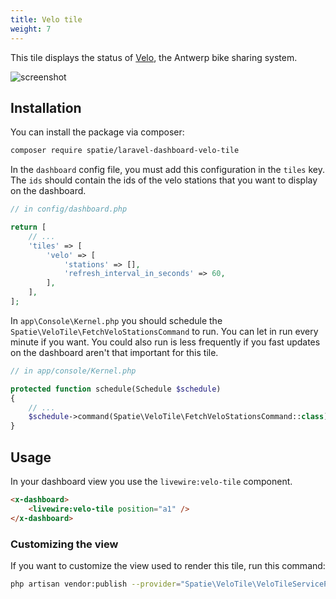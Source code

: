 ```yaml
---
title: Velo tile
weight: 7
---
```


This tile displays the status of [Velo](https://www.velo-antwerpen.be/en), the Antwerp bike sharing system.

![screenshot](https://spatie.be/docs/laravel-dashboard/v2/images/velo.png)

## Installation

You can install the package via composer:

```bash
composer require spatie/laravel-dashboard-velo-tile
```

In the `dashboard` config file, you must add this configuration in the `tiles` key. The `ids` should contain the ids of the velo stations that you want to display on the dashboard.

```php
// in config/dashboard.php

return [
    // ...
    'tiles' => [
        'velo' => [
            'stations' => [],
            'refresh_interval_in_seconds' => 60,
        ],
    ],
];
```

In `app\Console\Kernel.php` you should schedule the `Spatie\VeloTile\FetchVeloStationsCommand` to run. You can let in run every minute if you want. You could also run is less frequently if you fast updates on the dashboard aren't that important for this tile.

```php
// in app/console/Kernel.php

protected function schedule(Schedule $schedule)
{
    // ...
    $schedule->command(Spatie\VeloTile\FetchVeloStationsCommand::class)->everyMinute();
}
```

## Usage

In your dashboard view you use the `livewire:velo-tile` component. 

```html
<x-dashboard>
    <livewire:velo-tile position="a1" />
</x-dashboard>
```

### Customizing the view

If you want to customize the view used to render this tile, run this command:

```bash
php artisan vendor:publish --provider="Spatie\VeloTile\VeloTileServiceProvider" --tag="dashboard-velo-tile-views"
```
